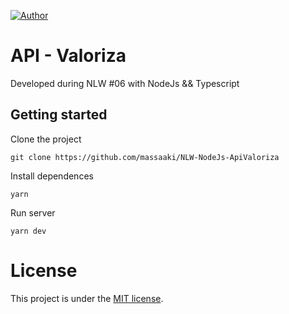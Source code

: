 [![Author](https://img.shields.io/badge/Author-massaaki-blue)](https://github.com/massaaki/)
# API - Valoriza
Developed during NLW #06 with NodeJs && Typescript

## Getting started

Clone the project
```
git clone https://github.com/massaaki/NLW-NodeJs-ApiValoriza
```

Install dependences
```
yarn
```

Run server
```
yarn dev
```

# License
This project is under the [MIT license](https://opensource.org/licenses/MIT).

